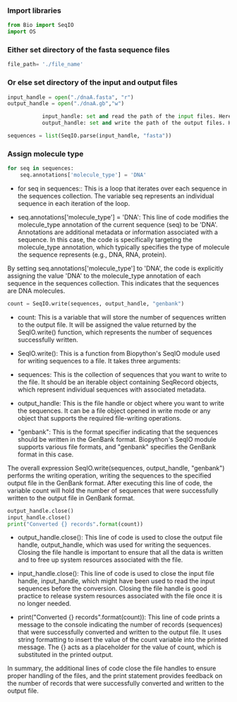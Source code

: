 ### Import libraries

```python
from Bio import SeqIO
import OS
```

### Either set directory of the fasta sequence files

```python
file_path= './file_name'
```

### Or else set directory of the input and output files

```python
input_handle = open("./dnaA.fasta", "r")
output_handle = open("./dnaA.gb","w")

           input_handle: set and read the path of the input files. Here, input file is my fasta file
           output_handle: set and write the path of the output files. Here, output file is the genbank file
```


```python
sequences = list(SeqIO.parse(input_handle, "fasta"))
```

### Assign molecule type

```python
for seq in sequences:
    seq.annotations['molecule_type'] = 'DNA'
```

* for seq in sequences:: This is a loop that iterates over each sequence in the sequences collection. The variable seq represents an individual sequence in each iteration of the loop.

* seq.annotations['molecule_type'] = 'DNA': This line of code modifies the molecule_type annotation of the current sequence (seq) to be 'DNA'. Annotations are additional metadata or information associated with a sequence. In this case, the code is specifically targeting the molecule_type annotation, which typically specifies the type of molecule the sequence represents (e.g., DNA, RNA, protein).

By setting seq.annotations['molecule_type'] to 'DNA', the code is explicitly assigning the value 'DNA' to the molecule_type annotation of each sequence in the sequences collection. This indicates that the sequences are DNA molecules.


```python
count = SeqIO.write(sequences, output_handle, "genbank")
```
* count: This is a variable that will store the number of sequences written to the output file. It will be assigned the value returned by the SeqIO.write() function, which represents the number of sequences successfully written.

* SeqIO.write(): This is a function from Biopython's SeqIO module used for writing sequences to a file. It takes three arguments:

* sequences: This is the collection of sequences that you want to write to the file. It should be an iterable object containing SeqRecord objects, which represent individual sequences with associated metadata.

* output_handle: This is the file handle or object where you want to write the sequences. It can be a file object opened in write mode or any object that supports the required file-writing operations.

* "genbank": This is the format specifier indicating that the sequences should be written in the GenBank format. Biopython's SeqIO module supports various file formats, and "genbank" specifies the GenBank format in this case.

The overall expression SeqIO.write(sequences, output_handle, "genbank") performs the writing operation, writing the sequences to the specified output file in the GenBank format. After executing this line of code, the variable count will hold the number of sequences that were successfully written to the output file in GenBank format.

```python
output_handle.close()
input_handle.close()
print("Converted {} records".format(count))
```
* output_handle.close(): This line of code is used to close the output file handle, output_handle, which was used for writing the sequences. Closing the file handle is important to ensure that all the data is written and to free up system resources associated with the file.

* input_handle.close(): This line of code is used to close the input file handle, input_handle, which might have been used to read the input sequences before the conversion. Closing the file handle is good practice to release system resources associated with the file once it is no longer needed.

* print("Converted {} records".format(count)): This line of code prints a message to the console indicating the number of records (sequences) that were successfully converted and written to the output file. It uses string formatting to insert the value of the count variable into the printed message. The {} acts as a placeholder for the value of count, which is substituted in the printed output.

In summary, the additional lines of code close the file handles to ensure proper handling of the files, and the print statement provides feedback on the number of records that were successfully converted and written to the output file.


